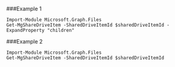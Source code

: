###Example 1
```
Import-Module Microsoft.Graph.Files
Get-MgShareDriveItem -SharedDriveItemId $sharedDriveItemId -ExpandProperty "children" 
```
###Example 2
```
Import-Module Microsoft.Graph.Files
Get-MgShareDriveItem -SharedDriveItemId $sharedDriveItemId
```
